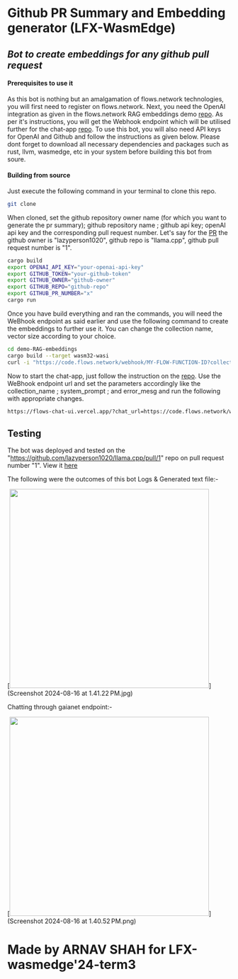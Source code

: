 # Github PR Summary and Embedding generator (LFX-WasmEdge)
## _Bot to create embeddings for any github pull request_

#### Prerequisites to use it
 As this bot is nothing but an amalgamation of flows.network technologies, you will first need to register on flows.network. Next, you need the OpenAI integration as given in the flows.network RAG embeddings demo [repo](https://github.com/flows-network/demo-RAG-embeddings). As per it's instructions, you will get the Webhook endpoint which will be utilised further for the chat-app [repo](https://github.com/flows-network/demo-RAG-chatbot-web). To use this bot, you will also need API keys for OpenAI and Github and follow the instructions as given below. Please dont forget to download all necessary dependencies and packages such as rust, llvm, wasmedge, etc in your system before building this bot from soure.
#### Building from source
 Just execute the following command in your terminal to clone this repo.
```sh
git clone 
```
When cloned, set the github repository owner name (for which you want to generate the pr summary); github repository name ; github api key; openAI api key and the corresponding pull request number. Let's say for the [PR](https://github.com/lazyperson1020/llama.cpp/pull/1) the github owner is "lazyperson1020", github repo is "llama.cpp", github pull request number is "1". 


```sh
cargo build
export OPENAI_API_KEY="your-openai-api-key"
export GITHUB_TOKEN="your-github-token"
export GITHUB_OWNER="github-owner"
export GITHUB_REPO="github-repo"
export GITHUB_PR_NUMBER="x"
cargo run
```
Once you have build everything and ran the commands, you will need the WeBhook endpoint as said earlier and use the following command to create the embeddings to further use it. You can change the collection name, vector size according to your choice.

```sh
cd demo-RAG-embeddings
cargo build --target wasm32-wasi
curl -i "https://code.flows.network/webhook/MY-FLOW-FUNCTION-ID?collection_name=my_kb&vector_size=1536&reset=1" -X POST --data-binary "@pr_summary.txt"
```

Now to start the chat-app, just follow the instruction on the [repo](https://github.com/flows-network/demo-RAG-chatbot-web). Use the WeBhook endpoint url and set the parameters accordingly like the collection_name ; system_prompt ; and error_mesg and run the following with appropriate changes.
```sh
https://flows-chat-ui.vercel.app/?chat_url=https://code.flows.network/webhook/a-z
```

## Testing

The bot was deployed and tested on the "https://github.com/lazyperson1020/llama.cpp/pull/1" repo on pull request number "1". 
View it [here](https://github.com/lazyperson1020/llama.cpp/pull/1)

The following were the outcomes of this bot 
Logs & Generated text file:-

[<img width="450" src="Screenshot 2024-08-16 at 1.41.22 PM.jpg">](Screenshot 2024-08-16 at 1.41.22 PM.jpg)



Chatting through gaianet endpoint:-

[<img width="450" src="Screenshot 2024-08-16 at 1.40.52 PM.png">](Screenshot 2024-08-16 at 1.40.52 PM.png)


# Made by ARNAV SHAH for LFX-wasmedge'24-term3

